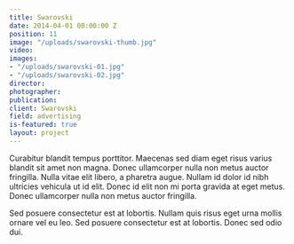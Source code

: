 ```yaml
---
title: Swarovski
date: 2014-04-01 00:00:00 Z
position: 11
image: "/uploads/swarovski-thumb.jpg"
video: 
images:
- "/uploads/swarovski-01.jpg"
- "/uploads/swarovski-02.jpg"
director: 
photographer: 
publication: 
client: Swarovski
field: advertising
is-featured: true
layout: project
---
```


Curabitur blandit tempus porttitor. Maecenas sed diam eget risus varius blandit sit amet non magna. Donec ullamcorper nulla non metus auctor fringilla. Nulla vitae elit libero, a pharetra augue. Nullam id dolor id nibh ultricies vehicula ut id elit. Donec id elit non mi porta gravida at eget metus. Donec ullamcorper nulla non metus auctor fringilla.

Sed posuere consectetur est at lobortis. Nullam quis risus eget urna mollis ornare vel eu leo. Sed posuere consectetur est at lobortis. Donec sed odio dui.